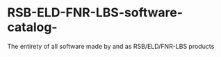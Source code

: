 # RSB-ELD-FNR-LBS-software-catalog-
The entirety of all software made by and as RSB/ELD/FNR-LBS products
